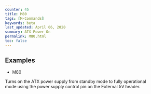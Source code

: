 ```yaml
---
counter: 45
title: M80
tags: [M-Commands] 
keywords: beta 
last_updated: April 06, 2020 
summary: ATX Power On 
permalink: M80.html
toc: false 
---
```



## Examples

* M80

Turns on the ATX power supply from standby mode to fully operational mode using the power supply control pin on the External 5V header.


